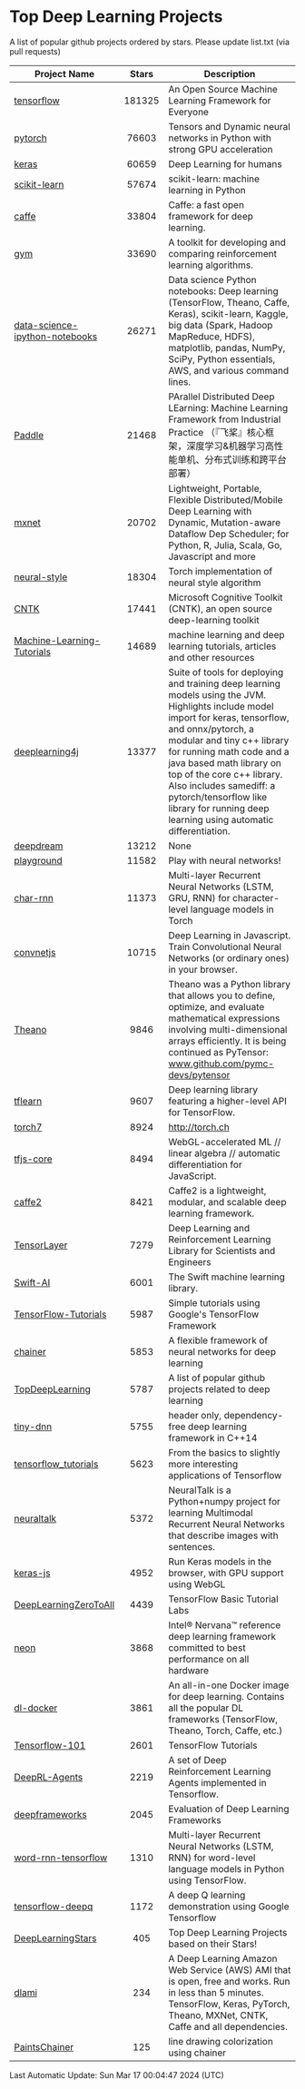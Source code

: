 # Top Deep Learning Projects
A list of popular github projects ordered by stars.
Please update list.txt (via pull requests)

|Project Name| Stars | Description |
| ---------- |:-----:| ----------- |
| [tensorflow](https://github.com/tensorflow/tensorflow) | 181325 | An Open Source Machine Learning Framework for Everyone |
| [pytorch](https://github.com/pytorch/pytorch) | 76603 | Tensors and Dynamic neural networks in Python with strong GPU acceleration |
| [keras](https://github.com/keras-team/keras) | 60659 | Deep Learning for humans |
| [scikit-learn](https://github.com/scikit-learn/scikit-learn) | 57674 | scikit-learn: machine learning in Python |
| [caffe](https://github.com/BVLC/caffe) | 33804 | Caffe: a fast open framework for deep learning. |
| [gym](https://github.com/openai/gym) | 33690 | A toolkit for developing and comparing reinforcement learning algorithms. |
| [data-science-ipython-notebooks](https://github.com/donnemartin/data-science-ipython-notebooks) | 26271 | Data science Python notebooks: Deep learning (TensorFlow, Theano, Caffe, Keras), scikit-learn, Kaggle, big data (Spark, Hadoop MapReduce, HDFS), matplotlib, pandas, NumPy, SciPy, Python essentials, AWS, and various command lines. |
| [Paddle](https://github.com/PaddlePaddle/Paddle) | 21468 | PArallel Distributed Deep LEarning: Machine Learning Framework from Industrial Practice （『飞桨』核心框架，深度学习&机器学习高性能单机、分布式训练和跨平台部署） |
| [mxnet](https://github.com/apache/mxnet) | 20702 | Lightweight, Portable, Flexible Distributed/Mobile Deep Learning with Dynamic, Mutation-aware Dataflow Dep Scheduler; for Python, R, Julia, Scala, Go, Javascript and more |
| [neural-style](https://github.com/jcjohnson/neural-style) | 18304 | Torch implementation of neural style algorithm |
| [CNTK](https://github.com/microsoft/CNTK) | 17441 | Microsoft Cognitive Toolkit (CNTK), an open source deep-learning toolkit |
| [Machine-Learning-Tutorials](https://github.com/ujjwalkarn/Machine-Learning-Tutorials) | 14689 | machine learning and deep learning tutorials, articles and other resources  |
| [deeplearning4j](https://github.com/deeplearning4j/deeplearning4j) | 13377 | Suite of tools for deploying and training deep learning models using the JVM. Highlights include model import for keras, tensorflow, and onnx/pytorch, a modular and tiny c++ library for running math code and a java based math library on top of the core c++ library. Also includes samediff: a pytorch/tensorflow like library for running deep learning using automatic differentiation. |
| [deepdream](https://github.com/google/deepdream) | 13212 | None |
| [playground](https://github.com/tensorflow/playground) | 11582 | Play with neural networks! |
| [char-rnn](https://github.com/karpathy/char-rnn) | 11373 | Multi-layer Recurrent Neural Networks (LSTM, GRU, RNN) for character-level language models in Torch |
| [convnetjs](https://github.com/karpathy/convnetjs) | 10715 | Deep Learning in Javascript. Train Convolutional Neural Networks (or ordinary ones) in your browser. |
| [Theano](https://github.com/Theano/Theano) | 9846 | Theano was a Python library that allows you to define, optimize, and evaluate mathematical expressions involving multi-dimensional arrays efficiently. It is being continued as PyTensor: www.github.com/pymc-devs/pytensor |
| [tflearn](https://github.com/tflearn/tflearn) | 9607 | Deep learning library featuring a higher-level API for TensorFlow. |
| [torch7](https://github.com/torch/torch7) | 8924 | http://torch.ch |
| [tfjs-core](https://github.com/tensorflow/tfjs-core) | 8494 | WebGL-accelerated ML // linear algebra // automatic differentiation for JavaScript. |
| [caffe2](https://github.com/facebookarchive/caffe2) | 8421 | Caffe2 is a lightweight, modular, and scalable deep learning framework. |
| [TensorLayer](https://github.com/tensorlayer/TensorLayer) | 7279 | Deep Learning and Reinforcement Learning Library for Scientists and Engineers  |
| [Swift-AI](https://github.com/Swift-AI/Swift-AI) | 6001 | The Swift machine learning library. |
| [TensorFlow-Tutorials](https://github.com/nlintz/TensorFlow-Tutorials) | 5987 | Simple tutorials using Google's TensorFlow Framework |
| [chainer](https://github.com/chainer/chainer) | 5853 | A flexible framework of neural networks for deep learning |
| [TopDeepLearning](https://github.com/aymericdamien/TopDeepLearning) | 5787 | A list of popular github projects related to deep learning |
| [tiny-dnn](https://github.com/tiny-dnn/tiny-dnn) | 5755 | header only, dependency-free deep learning framework in C++14 |
| [tensorflow_tutorials](https://github.com/pkmital/tensorflow_tutorials) | 5623 | From the basics to slightly more interesting applications of Tensorflow |
| [neuraltalk](https://github.com/karpathy/neuraltalk) | 5372 | NeuralTalk is a Python+numpy project for learning Multimodal Recurrent Neural Networks that describe images with sentences. |
| [keras-js](https://github.com/transcranial/keras-js) | 4952 | Run Keras models in the browser, with GPU support using WebGL |
| [DeepLearningZeroToAll](https://github.com/hunkim/DeepLearningZeroToAll) | 4439 | TensorFlow Basic Tutorial Labs |
| [neon](https://github.com/NervanaSystems/neon) | 3868 | Intel® Nervana™ reference deep learning framework committed to best performance on all hardware |
| [dl-docker](https://github.com/floydhub/dl-docker) | 3861 | An all-in-one Docker image for deep learning. Contains all the popular DL frameworks (TensorFlow, Theano, Torch, Caffe, etc.) |
| [Tensorflow-101](https://github.com/sjchoi86/Tensorflow-101) | 2601 | TensorFlow Tutorials |
| [DeepRL-Agents](https://github.com/awjuliani/DeepRL-Agents) | 2219 | A set of Deep Reinforcement Learning Agents implemented in Tensorflow. |
| [deepframeworks](https://github.com/zer0n/deepframeworks) | 2045 | Evaluation of Deep Learning Frameworks |
| [word-rnn-tensorflow](https://github.com/hunkim/word-rnn-tensorflow) | 1310 | Multi-layer Recurrent Neural Networks (LSTM, RNN) for word-level language models in Python using TensorFlow. |
| [tensorflow-deepq](https://github.com/siemanko/tensorflow-deepq) | 1172 | A deep Q learning demonstration using Google Tensorflow |
| [DeepLearningStars](https://github.com/hunkim/DeepLearningStars) | 405 | Top Deep Learning Projects based on their Stars! |
| [dlami](https://github.com/ritchieng/dlami) | 234 | A Deep Learning Amazon Web Service (AWS) AMI that is open, free and works. Run in less than 5 minutes. TensorFlow, Keras, PyTorch, Theano, MXNet, CNTK, Caffe and all dependencies. |
| [PaintsChainer](https://github.com/taizan/PaintsChainer) | 125 | line drawing colorization using chainer |

Last Automatic Update: Sun Mar 17 00:04:47 2024 (UTC)
